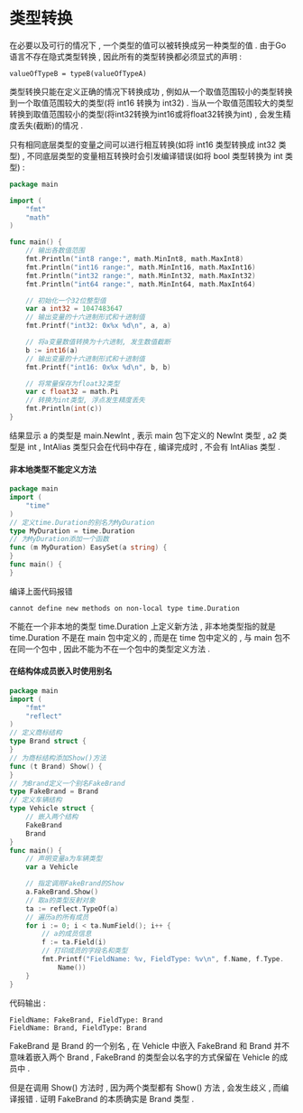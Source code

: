 # 类型转换

在必要以及可行的情况下 , 一个类型的值可以被转换成另一种类型的值 . 由于Go语言不存在隐式类型转换 , 因此所有的类型转换都必须显式的声明 :

```
valueOfTypeB = typeB(valueOfTypeA)
```

类型转换只能在定义正确的情况下转换成功 , 例如从一个取值范围较小的类型转换到一个取值范围较大的类型\(将 int16 转换为 int32\) . 当从一个取值范围较大的类型转换到取值范围较小的类型\(将int32转换为int16或将float32转换为int\) , 会发生精度丢失\(截断\)的情况 .

只有相同底层类型的变量之间可以进行相互转换\(如将 int16 类型转换成 int32 类型\) , 不同底层类型的变量相互转换时会引发编译错误\(如将 bool 类型转换为 int 类型\) :

```go
package main

import (
    "fmt"
    "math"
)

func main() {
    // 输出各数值范围
    fmt.Println("int8 range:", math.MinInt8, math.MaxInt8)
    fmt.Println("int16 range:", math.MinInt16, math.MaxInt16)
    fmt.Println("int32 range:", math.MinInt32, math.MaxInt32)
    fmt.Println("int64 range:", math.MinInt64, math.MaxInt64)

    // 初始化一个32位整型值
    var a int32 = 1047483647
    // 输出变量的十六进制形式和十进制值
    fmt.Printf("int32: 0x%x %d\n", a, a)

    // 将a变量数值转换为十六进制, 发生数值截断
    b := int16(a)
    // 输出变量的十六进制形式和十进制值
    fmt.Printf("int16: 0x%x %d\n", b, b)

    // 将常量保存为float32类型
    var c float32 = math.Pi
    // 转换为int类型, 浮点发生精度丢失
    fmt.Println(int(c))
}
```

结果显示 a 的类型是 main.NewInt , 表示 main 包下定义的 NewInt 类型 , a2 类型是 int , IntAlias 类型只会在代码中存在 , 编译完成时 , 不会有 IntAlias 类型 .

#### 非本地类型不能定义方法

```go
package main
import (
    "time"
)
// 定义time.Duration的别名为MyDuration
type MyDuration = time.Duration
// 为MyDuration添加一个函数
func (m MyDuration) EasySet(a string) {
}
func main() {
}
```

编译上面代码报错

```
cannot define new methods on non-local type time.Duration
```

不能在一个非本地的类型 time.Duration 上定义新方法 , 非本地类型指的就是 time.Duration 不是在 main 包中定义的 , 而是在 time 包中定义的 , 与 main 包不在同一个包中 , 因此不能为不在一个包中的类型定义方法 .

#### 在结构体成员嵌入时使用别名

```go
package main
import (
    "fmt"
    "reflect"
)
// 定义商标结构
type Brand struct {
}
// 为商标结构添加Show()方法
func (t Brand) Show() {
}
// 为Brand定义一个别名FakeBrand
type FakeBrand = Brand
// 定义车辆结构
type Vehicle struct {
    // 嵌入两个结构
    FakeBrand
    Brand
}
func main() {
    // 声明变量a为车辆类型
    var a Vehicle

    // 指定调用FakeBrand的Show
    a.FakeBrand.Show()
    // 取a的类型反射对象
    ta := reflect.TypeOf(a)
    // 遍历a的所有成员
    for i := 0; i < ta.NumField(); i++ {
        // a的成员信息
        f := ta.Field(i)
        // 打印成员的字段名和类型
        fmt.Printf("FieldName: %v, FieldType: %v\n", f.Name, f.Type.
            Name())
    }
}
```

代码输出 : 

```
FieldName: FakeBrand, FieldType: Brand
FieldName: Brand, FieldType: Brand
```

FakeBrand 是 Brand 的一个别名 , 在 Vehicle 中嵌入 FakeBrand 和 Brand 并不意味着嵌入两个 Brand , FakeBrand 的类型会以名字的方式保留在 Vehicle 的成员中 . 

但是在调用 Show\(\) 方法时 , 因为两个类型都有 Show\(\) 方法 , 会发生歧义 , 而编译报错 . 证明 FakeBrand 的本质确实是 Brand 类型 . 

